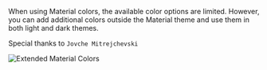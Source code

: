 When using Material colors, the available color options are limited. However, you can add additional colors outside the Material theme and use them in both light and dark themes.

Special thanks to `Jovche Mitrejchevski`

![Extended Material Colors](https://github.com/arpit999/CustomColor/assets/13213925/fa55c4c3-e57e-4508-9b3b-9b8747bca661)
